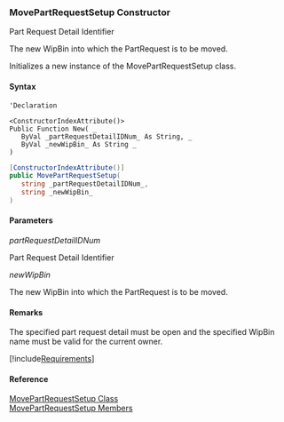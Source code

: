 ﻿### MovePartRequestSetup Constructor

Part Request Detail Identifier

The new WipBin into which the PartRequest is to be moved.

Initializes a new instance of the MovePartRequestSetup class.

#### Syntax

```vbnet
'Declaration

<ConstructorIndexAttribute()>
Public Function New( _
   ByVal _partRequestDetailIDNum_ As String, _
   ByVal _newWipBin_ As String _
)
```

```csharp
[ConstructorIndexAttribute()]
public MovePartRequestSetup( 
   string _partRequestDetailIDNum_,
   string _newWipBin_
)
```

#### Parameters

_partRequestDetailIDNum_

Part Request Detail Identifier

_newWipBin_

The new WipBin into which the PartRequest is to be moved.

#### Remarks

The specified part request detail must be open and the specified WipBin name must be valid for the current owner.

[!include[Requirements](../partials/requirements.md)]

#### Reference

[MovePartRequestSetup Class](FChoice.Toolkits.Clarify~FChoice.Toolkits.Clarify.Logistics.MovePartRequestSetup.md)  
[MovePartRequestSetup Members](FChoice.Toolkits.Clarify~FChoice.Toolkits.Clarify.Logistics.MovePartRequestSetup_members.md)